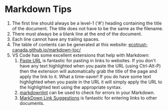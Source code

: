 # Markdown Tips

1. The first line should always be a level-1 ('#') heading containing the title of the document. The title does not have to be the same as the filename.
1. There must always be a blank line at the end of the document.
1. Each line cannot have any trailing spaces.
1. The table of contents can be generated at this website: [ecotrust-canada.github.io/markdown-toc/](https://ecotrust-canada.github.io/markdown-toc/)
1. VS Code has some excellent extensions that help with Markdown:
    1. [Paste URL](https://marketplace.visualstudio.com/items?itemName=kukushi.pasteurl) is fantastic for pasting in links to websites. If you don't have any text highlighted when you paste the URL (using Ctrl-Alt-P) then the extension will automatically grab the title of the page and apply the link to it. What a time-saver! If you do have some text highlighted when you paste in the URL it will simply apply the URL to the highlighted text using the appropriate syntax.
    1. [markdownlint](https://marketplace.visualstudio.com/items?itemName=DavidAnson.vscode-markdownlint) can be used to check for errors in your Markdown.
    1. [MarkDown Link Suggestions](https://marketplace.visualstudio.com/items?itemName=TomasHubelbauer.vscode-markdown-link-suggestions) is fantastic for entering links to other documents.
